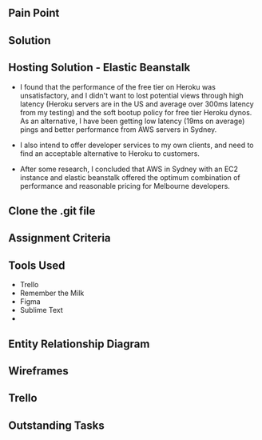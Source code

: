 

## Pain Point

## Solution

## Hosting Solution - Elastic Beanstalk

- I found that the performance of the free tier on Heroku was unsatisfactory, and I didn't want to lost potential views through high latency (Heroku servers are in the US and average over 300ms latency from my testing) and the soft bootup policy for free tier Heroku dynos. As an alternative, I have been getting low latency (19ms on average) pings and better performance from AWS servers in Sydney. 

- I also intend to offer developer services to my own clients, and need to find an acceptable alternative to Heroku to customers.

- After some research, I concluded that AWS in Sydney with an EC2 instance and elastic beanstalk offered the optimum combination of performance and reasonable pricing for Melbourne developers.

## Clone the .git file

## Assignment Criteria

## Tools Used

- Trello
- Remember the Milk
- Figma
- Sublime Text
- 

## Entity Relationship Diagram


## Wireframes

## Trello

## Outstanding Tasks

